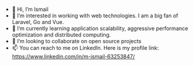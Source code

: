 - 👋 Hi, I’m Ismail
- 👀 I’m interested in working with web technologies. I am a big fan of Laravel, Go and Vue.
- 🌱 I’m currently learning application scalability, aggressive performance optimization and distributed computing.
- 💞️ I’m looking to collaborate on open source projects
- 📫 You can reach to me on LinkedIn. Here is my profile link: https://www.linkedin.com/in/m-ismail-63253847/

<!---
ismail17719/ismail17719 is a ✨ special ✨ repository because its `README.md` (this file) appears on your GitHub profile.
You can click the Preview link to take a look at your changes.
--->
